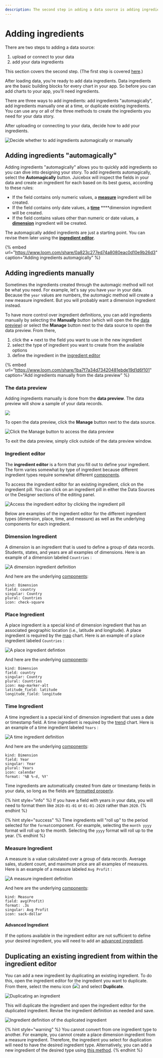 ```yaml
---
description: The second step in adding a data source is adding ingredients.
---
```


# Adding ingredients

There are two steps to adding a data source: 

1. upload or connect to your data
2. add your data ingredients

This section covers the second step.  \(The first step is covered [here](../loading-data.md).\)

After loading data, you're ready to add data ingredients. Data ingredients are the basic building blocks for every chart in your app. So before you can add charts to your app, you'll need ingredients. 

There are three ways to add ingredients: add ingredients "automagically", add ingredients manually one at a time, or duplicate existing ingredients. You can use any or all of the three methods to create the ingredients you need for your data story. 

After uploading or connecting to your data, decide how to add your ingredients.

![Decide whether to add ingredients automagically or manually](../../../.gitbook/assets/image%20%28159%29.png)

## Adding ingredients "automagically"

Adding ingredients "automagically" allows you to quickly add ingredients so you can dive into designing your story. To add ingredients automagically, select the **Automagically** button. Juicebox will inspect the  fields in your data and create an ingredient for each based on its best guess, according to these rules:

* If the field contains only numeric values, a [**measure**](./#measure-ingredient) ingredient will be created.
* If the field contains only date values, a [**time**](./#time-ingredient) ****dimension ingredient will be created.
* If the field contains values other than numeric or date values, a [**dimension**](./#dimension-ingredient) ingredient will be created. 

The automagically added ingredients are just a starting point. You can revise them later using the [**ingredient editor**](./#ingredient-editor).  

{% embed url="https://www.loom.com/share/0a823c277ed74a8080eac0d10e9b26d3" caption="Adding ingredients automagically" %}

## Adding ingredients manually

Sometimes the ingredients created through the automagic method will not be what you need. For example, let's say you have `year`  in your data. Because the `year` values are numbers, the automagic method will create a new measure ingredient. But you will probably want a dimension ingredient instead.

To have more control over ingredient definitions, you can add ingredients manually by selecting the **Manually** button \(which will open the the [data preview](./#the-data-preview)\) or select the **Manage** button next to the data source to open the data preview. From there,

1. click the **+** next to the field you want to use in the new ingredient
2. select the type of ingredient you want to create from the available options
3. define the ingredient in the [ingredient editor](./#ingredient-editor)

{% embed url="https://www.loom.com/share/1ba7f7a34d73420481ebde19d1d6f101" caption="Add ingredients manually from the data preview" %}

### The data preview

Adding ingredients manually is done  from the **data preview**. The data preview will show a sample of your data records. 

![](../../../.gitbook/assets/image%20%28131%29.png)

To open the data preview, click the **Manage** button next to the data source. 

![Click the Manage button to access the data preview](../../../.gitbook/assets/image%20%28219%29.png)

 To exit the data preview, simply click outside of the data preview window. 

### Ingredient editor

The **ingredient editor** is a form that you fill out to define your ingredient. The form varies somewhat by type of ingredient because different ingredient types require somewhat different [components](ingredient-components.md). 

To access the ingredient editor for an existing ingredient, click on the ingredient pill. You can click on an ingredient pill in either the Data Sources or the Designer sections of the editing panel.

![Access the ingredient editor by clicking the ingredient pill](../../../.gitbook/assets/editing_ingredents.gif)

Below are examples of the ingredient editor for the different ingredient types \(dimension, place, time, and measure\) as well as the underlying components for each ingredient.

### Dimension Ingredient

A dimension is an ingredient that is used to define a group of data records. Students, states, and years are all examples of dimensions. Here is an example of a dimension labeled `Countries` :

![A dimension ingredient definition](../../../.gitbook/assets/image%20%28187%29.png)

And here are the underlying [components](ingredient-components.md):

```text
kind: Dimension
field: country
singular: Country
plural: Countries
icon: check-square
```

### Place Ingredient

A place ingredient is a special kind of dimension ingredient that has an associated geographic location \(i.e., latitude and longitude\). A place ingredient is required by the [map](../../story-designer/charts/map.md) chart. Here is an example of a place ingredient labeled `Countries` :

![A place ingredient defintion](../../../.gitbook/assets/image%20%28207%29.png)

And here are the underlying [components](ingredient-components.md):

```text
kind: Dimension
field: country
singular: Country
plural: Countries
icon: map-marker-alt
latitude_field: latitude
longitude_field: longitude
```

### Time Ingredient

A time ingredient is a special kind of dimension ingredient that uses a date or timestamp field. A time ingredient is required by the [trend](../../story-designer/charts/trend.md) chart. Here is an example of a time ingredient labeled `Years` :

![A time ingredient definition](../../../.gitbook/assets/image%20%28188%29.png)

And here are the underlying [components](ingredient-components.md):

```text
kind: Dimension
field: Year
singular: Year
plural: Years
icon: calendar
format: '%B %-d, %Y'
```

Time ingredients are automatically created from date or timestamp fields in your data, so long as the fields are [formatted properly](../../design-tips/preparing-your-data.md). 

{% hint style="info" %}
If you have a field with years in your data, you will need to format them like `2020-01-01` or `01-01-2020` rather than `2020`. 
{% endhint %}

{% hint style="success" %}
Time ingredients will "roll up" to the period selected for the `format`component. For example, selecting the `month yyyy` format will roll up to the month. Selecting the `yyyy` format will roll up to the year. 
{% endhint %}

### Measure Ingredient

A measure is a value calculated over a group of data records. Average sales, student count, and maximum price are all examples of measures. Here is an example of a measure labeled `Avg Profit` :

![A measure ingredient definition](../../../.gitbook/assets/image%20%28238%29.png)

And here are the underlying [components](ingredient-components.md):

```text
kind: Measure
field: avg(Profit)
format: .3s
singular: Avg Profit
icon: sack-dollar
```

#### Advanced Ingredient

If the options available in the ingredient editor are not sufficient to define your desired ingredient, you will need to add an [advanced ingredient](../advanced-ingredients/). 

## Duplicating an existing ingredient from within the ingredient editor

You can add a new ingredient by duplicating an existing ingredient. To do this, open the ingredient editor for the ingredient you want to duplicate. From there, select the menu icon \(![](../../../.gitbook/assets/ellipsis-h-solid.svg)\) and select **Duplicate**.

![Duplicating an ingredient](../../../.gitbook/assets/image%20%28239%29.png)

This will duplicate the ingredient and open the ingredient editor for the duplicated ingredient. Revise the ingredient definition as needed and save.

![Ingredient definition of the duplicated ingredient ](../../../.gitbook/assets/image%20%28196%29.png)

{% hint style="warning" %}
You cannot convert from one ingredient type to another. For example, you cannot create a place dimension ingredient from a measure ingredient. Therefore, the ingredient you select for duplication will need to have the desired ingredient type. Alternatively, you can add a new ingredient of the desired type using [this method](./#adding-ingredients-one-at-a-time). 
{% endhint %}

